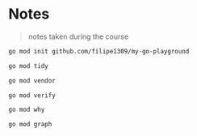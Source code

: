 # Notes

> notes taken during the course

```sh
go mod init github.com/filipe1309/my-go-playground
```

```sh
go mod tidy
```

```sh
go mod vendor
```

```sh
go mod verify
```

```sh
go mod why
```

```sh
go mod graph
```

